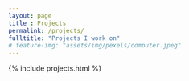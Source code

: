 ```yaml
---
layout: page
title : Projects
permalink: /projects/
fulltitle: "Projects I work on"
# feature-img: "assets/img/pexels/computer.jpeg"
---
```


{% include projects.html %}
